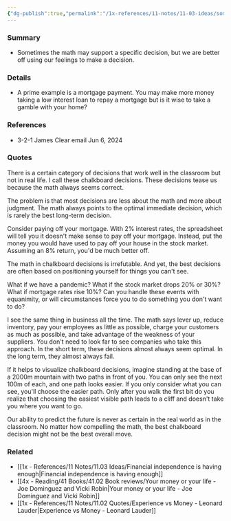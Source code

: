 ```yaml
---
{"dg-publish":true,"permalink":"/1x-references/11-notes/11-03-ideas/some-decisions-are-better-of-made-with-reality-in-view-rather-than-optimization/","title":"permanent note","created":"2024-06-06T07:55:17.562+03:00","updated":"2024-06-10T08:16:10.753+03:00"}
---
```



### Summary
- Sometimes the math may support a specific decision, but we are better off using our feelings to make a decision.

### Details
- A prime example is a mortgage payment. You may make more money taking a low interest loan to repay a mortgage but is it wise to take a gamble with your home?

### References
- 3-2-1 James Clear email Jun 6, 2024

### Quotes
There is a certain category of decisions that work well in the classroom but not in real life. I call these chalkboard decisions. These decisions tease us because the math always seems correct.

The problem is that most decisions are less about the math and more about judgment. The math always points to the optimal immediate decision, which is rarely the best long-term decision.

Consider paying off your mortgage. With 2% interest rates, the spreadsheet will tell you it doesn't make sense to pay off your mortgage. Instead, put the money you would have used to pay off your house in the stock market. Assuming an 8% return, you'd be much better off.

The math in chalkboard decisions is irrefutable. And yet, the best decisions are often based on positioning yourself for things you can't see.

What if we have a pandemic? What if the stock market drops 20% or 30%? What if mortgage rates rise 10%? Can you handle these events with equanimity, or will circumstances force you to do something you don't want to do?

I see the same thing in business all the time. The math says lever up, reduce inventory, pay your employees as little as possible, charge your customers as much as possible, and take advantage of the weakness of your suppliers. You don't need to look far to see companies who take this approach. In the short term, these decisions almost always seem optimal. In the long term, they almost always fail.

If it helps to visualize chalkboard decisions, imagine standing at the base of a 2000m mountain with two paths in front of you. You can only see the next 100m of each, and one path looks easier. If you only consider what you can see, you'll choose the easier path. Only after you walk the first bit do you realize that choosing the easiest visible path leads to a cliff and doesn't take you where you want to go.

Our ability to predict the future is never as certain in the real world as in the classroom. No matter how compelling the math, the best chalkboard decision might not be the best overall move.

### Related
- [[1x - References/11 Notes/11.03 Ideas/Financial independence is having enough\|Financial independence is having enough]]
- [[4x - Reading/41 Books/41.02 Book reviews/Your money or your life - Joe Dominguez and Vicki Robin\|Your money or your life - Joe Dominguez and Vicki Robin]]
- [[1x - References/11 Notes/11.02 Quotes/Experience vs Money - Leonard Lauder\|Experience vs Money - Leonard Lauder]]